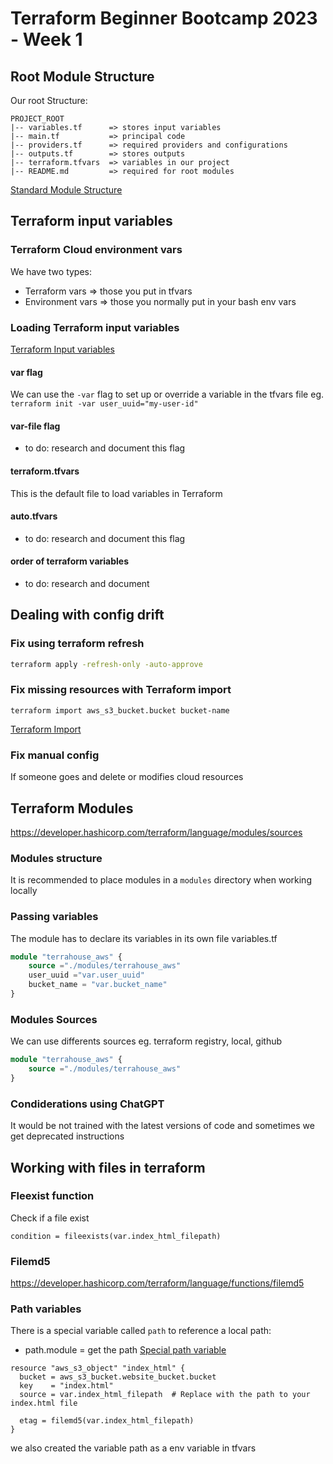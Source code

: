 # Terraform Beginner Bootcamp 2023 - Week 1

## Root Module Structure
Our root Structure:
```
PROJECT_ROOT
|-- variables.tf      => stores input variables
|-- main.tf           => principal code
|-- providers.tf      => required providers and configurations
|-- outputs.tf        => stores outputs
|-- terraform.tfvars  => variables in our project
|-- README.md         => required for root modules
```

[Standard Module Structure](https://developer.hashicorp.com/terraform/language/modules/develop/structure)

## Terraform input variables

### Terraform Cloud environment vars
We have two types:
- Terraform vars => those you put in tfvars
- Environment vars => those you normally put in your bash env vars

### Loading Terraform input variables
[Terraform Input variables](https://developer.hashicorp.com/terraform/language/values/variables)

#### var flag
We can use the `-var` flag to set up or override a variable in the tfvars file eg.
`terraform init -var user_uuid="my-user-id"`
#### var-file flag
- to do: research and document this flag
#### terraform.tfvars
This is the default file to load variables in Terraform
#### auto.tfvars
- to do: research and document this flag
#### order of terraform variables
- to do: research and document
## Dealing with config drift
### Fix using terraform refresh
````sh
terraform apply -refresh-only -auto-approve
````
### Fix missing resources with Terraform import
```
terraform import aws_s3_bucket.bucket bucket-name
```
[Terraform Import](https://registry.terraform.io/providers/hashicorp/aws/latest/docs/resources/s3_bucket#import)
### Fix manual config
If someone goes and delete or modifies cloud resources

## Terraform Modules
https://developer.hashicorp.com/terraform/language/modules/sources
### Modules structure
It is recommended to place modules in a `modules` directory when working locally  
### Passing variables
The module has to declare its variables in its own file variables.tf
````tf
module "terrahouse_aws" {
    source ="./modules/terrahouse_aws"
    user_uuid ="var.user_uuid"
    bucket_name = "var.bucket_name"
}
````
### Modules Sources
We can use differents sources eg. terraform registry, local, github 
````tf
module "terrahouse_aws" {
    source ="./modules/terrahouse_aws"
} 
````
### Condiderations using ChatGPT
It would be not trained with the latest versions of code and sometimes we get deprecated instructions 

## Working with files in terraform

### Fleexist function
Check if a file exist
```
condition = fileexists(var.index_html_filepath)
```
### Filemd5
https://developer.hashicorp.com/terraform/language/functions/filemd5

### Path variables
There is a special variable called `path` to reference a local path:
- path.module = get the path 
[Special path variable](https://developer.hashicorp.com/terraform/language/expressions/references#filesystem-and-workspace-info)

```
resource "aws_s3_object" "index_html" {
  bucket = aws_s3_bucket.website_bucket.bucket
  key    = "index.html"
  source = var.index_html_filepath  # Replace with the path to your index.html file
 
  etag = filemd5(var.index_html_filepath)
}
```
we also created the variable path as a env variable in tfvars

